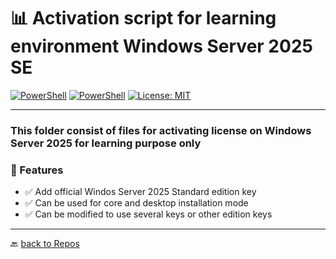 # 📊 Activation script for learning environment Windows Server 2025 SE

[![PowerShell](https://custom-icon-badges.demolab.com/badge/.-Microsoft-blue.svg?style=flat&logo=powershell-core-eyecatch32&logoColor=white)](https://learn.microsoft.com/en-us/powershell/scripting/install/installing-powershell-on-windows?view=powershell-7.5)
[![PowerShell](https://img.shields.io/badge/PowerShell-5.1%2B-blue?logo=powershell)](https://docs.microsoft.com/en-us/powershell/)
[![License: MIT](https://img.shields.io/badge/License-MIT-green.svg)](https://opensource.org/licenses/MIT)

---

### This folder consist of files for activating license on Windows Server 2025 for learning purpose only

### 🚀 Features

- ✅ Add official Windos Server 2025 Standard edition key
- ✅ Can be used for core and desktop installation mode
- ✅ Can be modified to use several keys or other edition keys

---

🔙 [back to Repos](https://github.com/KR-Sew?tab=repositories)
